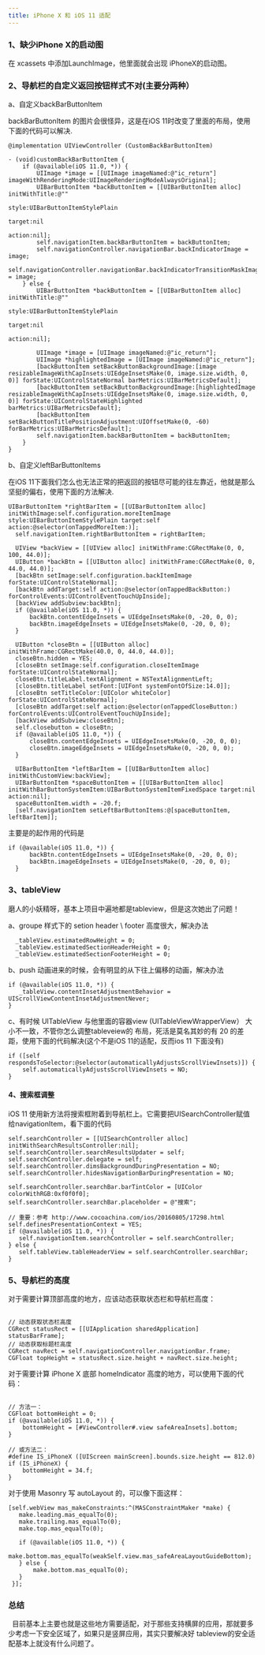 ```yaml
---
title: iPhone X 和 iOS 11 适配
---
```


### 1、缺少iPhone X的启动图

   在 xcassets 中添加LaunchImage，他里面就会出现 iPhoneX的启动图。

### 2、导航栏的自定义返回按钮样式不对(主要分两种）

a、自定义backBarButtonItem

   backBarButtonItem 的图片会很怪异，这是在iOS 11时改变了里面的布局，使用下面的代码可以解决.

	@implementation UIViewController (CustomBackBarButtonItem)

	- (void)customBackBarButtonItem {
	    if (@available(iOS 11.0, *)) {
	        UIImage *image = [[UIImage imageNamed:@"ic_return"] imageWithRenderingMode:UIImageRenderingModeAlwaysOriginal];
	        UIBarButtonItem *backButtonItem = [[UIBarButtonItem alloc] initWithTitle:@""
	                                                                           style:UIBarButtonItemStylePlain
	                                                                          target:nil
	                                                                          action:nil];
	        self.navigationItem.backBarButtonItem = backButtonItem;
	        self.navigationController.navigationBar.backIndicatorImage = image;
	        self.navigationController.navigationBar.backIndicatorTransitionMaskImage = image;
	    } else {
	        UIBarButtonItem *backButtonItem = [[UIBarButtonItem alloc] initWithTitle:@""
	                                                                             style:UIBarButtonItemStylePlain
	                                                                            target:nil
	                                                                            action:nil];
	
	        UIImage *image = [UIImage imageNamed:@"ic_return"];
	        UIImage *highlightedImage = [UIImage imageNamed:@"ic_return"];
	        [backButtonItem setBackButtonBackgroundImage:[image resizableImageWithCapInsets:UIEdgeInsetsMake(0, image.size.width, 0, 0)] forState:UIControlStateNormal barMetrics:UIBarMetricsDefault];
	        [backButtonItem setBackButtonBackgroundImage:[highlightedImage resizableImageWithCapInsets:UIEdgeInsetsMake(0, image.size.width, 0, 0)] forState:UIControlStateHighlighted barMetrics:UIBarMetricsDefault];
	        [backButtonItem setBackButtonTitlePositionAdjustment:UIOffsetMake(0, -60) forBarMetrics:UIBarMetricsDefault];
	        self.navigationItem.backBarButtonItem = backButtonItem;
	    }
	}

b、自定义leftBarButtonItems

在iOS 11下面我们怎么也无法正常的把返回的按钮尽可能的往左靠近，他就是那么坚挺的偏右，使用下面的方法解决.

  ```oc
  UIBarButtonItem *rightBarItem = [[UIBarButtonItem alloc] initWithImage:self.configuration.moreItemImage style:UIBarButtonItemStylePlain target:self action:@selector(onTappedMoreItem:)];
    self.navigationItem.rightBarButtonItem = rightBarItem;

    UIView *backView = [[UIView alloc] initWithFrame:CGRectMake(0, 0, 100, 44.0)];
    UIButton *backBtn = [[UIButton alloc] initWithFrame:CGRectMake(0, 0, 44.0, 44.0)];
    [backBtn setImage:self.configuration.backItemImage forState:UIControlStateNormal];
    [backBtn addTarget:self action:@selector(onTappedBackButton:) forControlEvents:UIControlEventTouchUpInside];
    [backView addSubview:backBtn];
    if (@available(iOS 11.0, *)) {
        backBtn.contentEdgeInsets = UIEdgeInsetsMake(0, -20, 0, 0);
        backBtn.imageEdgeInsets = UIEdgeInsetsMake(0, -20, 0, 0);
    }

    UIButton *closeBtn = [[UIButton alloc] initWithFrame:CGRectMake(40.0, 0, 44.0, 44.0)];
    closeBtn.hidden = YES;
    [closeBtn setImage:self.configuration.closeItemImage forState:UIControlStateNormal];
    closeBtn.titleLabel.textAlignment = NSTextAlignmentLeft;
    [closeBtn.titleLabel setFont:[UIFont systemFontOfSize:14.0]];
    [closeBtn setTitleColor:[UIColor whiteColor] forState:UIControlStateNormal];
    [closeBtn addTarget:self action:@selector(onTappedCloseButton:) forControlEvents:UIControlEventTouchUpInside];
    [backView addSubview:closeBtn];
    self.closebutton = closeBtn;
    if (@available(iOS 11.0, *)) {
        closeBtn.contentEdgeInsets = UIEdgeInsetsMake(0, -20, 0, 0);
        closeBtn.imageEdgeInsets = UIEdgeInsetsMake(0, -20, 0, 0);
    }

    UIBarButtonItem *leftBarItem = [[UIBarButtonItem alloc] initWithCustomView:backView];
    UIBarButtonItem *spaceButtonItem = [[UIBarButtonItem alloc] initWithBarButtonSystemItem:UIBarButtonSystemItemFixedSpace target:nil action:nil];
    spaceButtonItem.width = -20.f;
    [self.navigationItem setLeftBarButtonItems:@[spaceButtonItem, leftBarItem]];
  ```

  主要是的起作用的代码是
  
  ```oc
  if (@available(iOS 11.0, *)) {
        backBtn.contentEdgeInsets = UIEdgeInsetsMake(0, -20, 0, 0);
        backBtn.imageEdgeInsets = UIEdgeInsetsMake(0, -20, 0, 0);
    }
  ```

### 3、tableView

   磨人的小妖精呀，基本上项目中遍地都是tableview，但是这次她出了问题！

   a、groupe 样式下的 setion header \ footer 高度很大，解决办法

      _tableView.estimatedRowHeight = 0;
      _tableView.estimatedSectionHeaderHeight = 0;
      _tableView.estimatedSectionFooterHeight = 0;

   b、push 动画进来的时候，会有明显的从下往上偏移的动画，解决办法

   ```oc
   if (@available(iOS 11.0, *)) {
      _tableView.contentInsetAdjustmentBehavior = UIScrollViewContentInsetAdjustmentNever;
   }
   ```

   c、有时候 UITableView 与他里面的容器view (UITableViewWrapperView） 大小不一致，不管你怎么调整tableveiew的
   布局，死活是莫名其妙的有 20 的差距，使用下面的代码解决(这个不是iOS 11的适配，反而ios 11 下面没有)

   ```oc
   if ([self respondsToSelector:@selector(automaticallyAdjustsScrollViewInsets)]) {
       self.automaticallyAdjustsScrollViewInsets = NO;
   }
   ```

#### 4、搜索框调整

   iOS 11 使用新方法将搜索框附着到导航栏上。它需要把UISearchController赋值给navigationItem，看下面的代码

   ```oc
   self.searchController = [[UISearchController alloc] initWithSearchResultsController:nil];
   self.searchController.searchResultsUpdater = self;
   self.searchController.delegate = self;
   self.searchController.dimsBackgroundDuringPresentation = NO;
   self.searchController.hidesNavigationBarDuringPresentation = NO;

   self.searchController.searchBar.barTintColor = [UIColor colorWithRGB:0xf0f0f0];
   self.searchController.searchBar.placeholder = @"搜索";

   // 重要：参考 http://www.cocoachina.com/ios/20160805/17298.html
   self.definesPresentationContext = YES;
   if (@available(iOS 11.0, *)) {
      self.navigationItem.searchController = self.searchController;
   } else {
      self.tableView.tableHeaderView = self.searchController.searchBar;
   }
```


### 5、导航栏的高度

   对于需要计算顶部高度的地方，应该动态获取状态栏和导航栏高度：

   ```oc

   // 动态获取状态栏高度
   CGRect statusRect = [[UIApplication sharedApplication] statusBarFrame];
   // 动态获取标题栏高度
   CGRect navRect = self.navigationController.navigationBar.frame;
   CGFloat topHeight = statusRect.size.height + navRect.size.height;

   ```

   对于需要计算 iPhone X 底部 homeIndicator 高度的地方，可以使用下面的代码：

   ```oc

   // 方法一：
   CGFloat bottomHeight = 0;
   if (@available(iOS 11.0, *)) {
       bottomHeight = [#ViewController#.view safeAreaInsets].bottom;
   }

   // 或方法二：
   #define IS_iPhoneX ([UIScreen mainScreen].bounds.size.height == 812.0)
   if (IS_iPhoneX) {
       bottomHeight = 34.f;
   }

   ```

   对于使用 Masonry 写 autoLayout 的，可以像下面这样：

   ```oc
   [self.webView mas_makeConstraints:^(MASConstraintMaker *make) {
      make.leading.mas_equalTo(0);
      make.trailing.mas_equalTo(0);
      make.top.mas_equalTo(0);

      if (@available(iOS 11.0, *)) {
          make.bottom.mas_equalTo(weakSelf.view.mas_safeAreaLayoutGuideBottom);
      } else {
          make.bottom.mas_equalTo(0);
      }
    }];

   ```


### 总结
   目前基本上主要也就是这些地方需要适配，对于那些支持横屏的应用，那就要多少考虑一下安全区域了，如果只是竖屏应用，其实只要解决好
   tableview的安全适配基本上就没有什么问题了。
